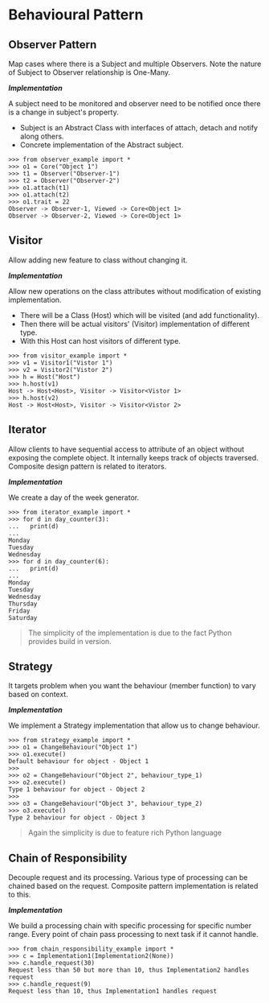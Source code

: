 
# Behavioural Pattern

## Observer Pattern

Map cases where there is a Subject and multiple Observers. Note the nature of Subject to Observer relationship is One-Many.

***Implementation***

A subject need to be monitored and observer need to be notified once there is a change in subject's property.
- Subject is an Abstract Class with interfaces of attach, detach and notify along others.
- Concrete implementation of the Abstract subject.

```commandline
>>> from observer_example import *
>>> o1 = Core("Object 1")
>>> t1 = Observer("Observer-1")
>>> t2 = Observer("Observer-2")
>>> o1.attach(t1)
>>> o1.attach(t2)
>>> o1.trait = 22
Observer -> Observer-1, Viewed -> Core<Object 1>
Observer -> Observer-2, Viewed -> Core<Object 1>

```

## Visitor

Allow adding new feature to class without changing it.

***Implementation***

Allow new operations on the class attributes without modification of existing implementation.
- There will be a Class (Host) which will be visited (and add functionality).
- Then there will be actual visitors' (Visitor) implementation of different type.
- With this Host can host visitors of different type.

```commandline
>>> from visitor_example import *
>>> v1 = Visitor1("Vistor 1")
>>> v2 = Visitor2("Vistor 2")
>>> h = Host("Host")
>>> h.host(v1)
Host -> Host<Host>, Visitor -> Visitor<Vistor 1>
>>> h.host(v2)
Host -> Host<Host>, Visitor -> Visitor<Vistor 2>
```

## Iterator

Allow clients to have sequential access to attribute of an object without exposing the complete object. It internally keeps track of objects traversed.
Composite design pattern is related to iterators.

***Implementation***

We create a day of the week generator.

```commandline
>>> from iterator_example import *
>>> for d in day_counter(3):
...   print(d)
...
Monday
Tuesday
Wednesday
>>> for d in day_counter(6):
...   print(d)
...
Monday
Tuesday
Wednesday
Thursday
Friday
Saturday
```

> The simplicity of the implementation is due to the fact Python provides build in version.

## Strategy

It targets problem when you want the behaviour (member function) to vary based on context.

***Implementation***

We implement a Strategy implementation that allow us to change behaviour.

```commandline
>>> from strategy_example import *
>>> o1 = ChangeBehaviour("Object 1")
>>> o1.execute()
Default behaviour for object - Object 1
>>>
>>> o2 = ChangeBehaviour("Object 2", behaviour_type_1)
>>> o2.execute()
Type 1 behaviour for object - Object 2
>>>
>>> o3 = ChangeBehaviour("Object 3", behaviour_type_2)
>>> o3.execute()
Type 2 behaviour for object - Object 3
```

> Again the simplicity is due to feature rich Python language

## Chain of Responsibility

Decouple request and its processing. Various type of processing can be chained based on the request. Composite pattern implementation is related to this.

***Implementation***

We build a processing chain with specific processing for specific number range. Every point of chain pass processing to next task if it cannot handle.

```commandline
>>> from chain_responsibility_example import *
>>> c = Implementation1(Implementation2(None))
>>> c.handle_request(30)
Request less than 50 but more than 10, thus Implementation2 handles request
>>> c.handle_request(9)
Request less than 10, thus Implementation1 handles request

```
